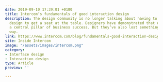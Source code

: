 ```yaml
---
date: 2019-09-10 17:39:01 +0100
title: Intercom’s fundamentals of good interaction design
description: The design community is no longer talking about having to prove the value of
  design to get a seat at the table. Designers have demonstrated that design can be
  a central pillar of business success. But they’ve also lost something along the
  way.
link: https://www.intercom.com/blog/fundamentals-good-interaction-design/?ref=uxdesignweekly
site: Inside Intercom
image: "/assets/images/intercom.png"
category:
- Interface design
- Interaction design
type: Article
preview: ''

---
```

